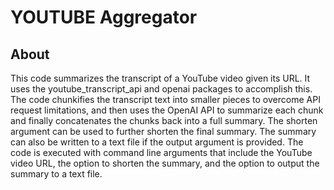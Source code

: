 # YOUTUBE Aggregator

## About

This code summarizes the transcript of a YouTube video given its URL. It uses the youtube_transcript_api and openai packages to accomplish this. The code chunkifies the transcript text into smaller pieces to overcome API request limitations, and then uses the OpenAI API to summarize each chunk and finally concatenates the chunks back into a full summary. The shorten argument can be used to further shorten the final summary. The summary can also be written to a text file if the output argument is provided. The code is executed with command line arguments that include the YouTube video URL, the option to shorten the summary, and the option to output the summary to a text file.
